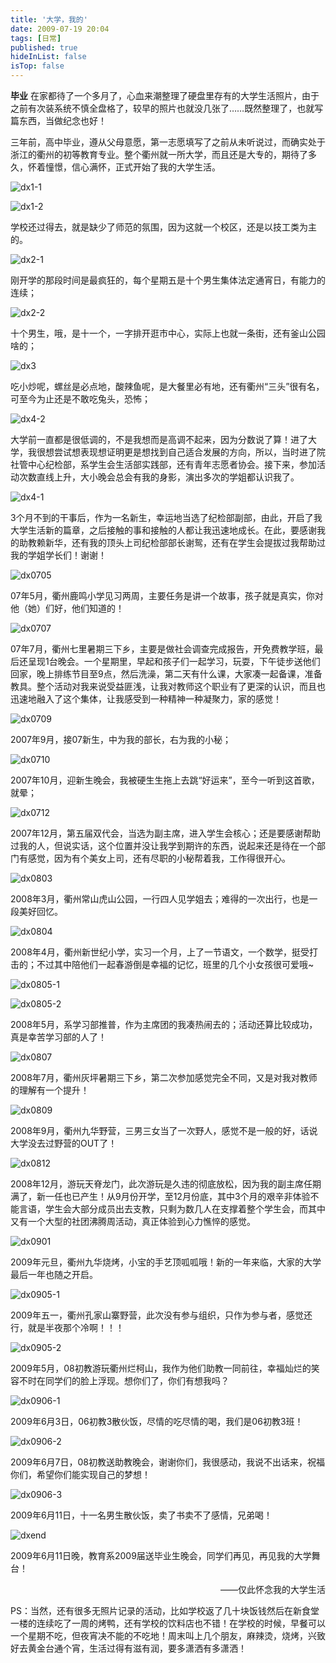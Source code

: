 ```yaml
---
title: '大学，我的'
date: 2009-07-19 20:04
tags: [日常]
published: true
hideInList: false
isTop: false
---
```



**毕业** 在家都待了一个多月了，心血来潮整理了硬盘里存有的大学生活照片，由于之前有次装系统不慎全盘格了，较早的照片也就没几张了……既然整理了，也就写篇东西，当做纪念也好！

三年前，高中毕业，遵从父母意愿，第一志愿填写了之前从未听说过，而确实处于浙江的衢州的初等教育专业。整个衢州就一所大学，而且还是大专的，期待了多久，怀着憧憬，信心满怀，正式开始了我的大学生活。

![dx1-1][]

![dx1-2][]

<!--more-->

学校还过得去，就是缺少了师范的氛围，因为这就一个校区，还是以技工类为主的。

![dx2-1][]

刚开学的那段时间是最疯狂的，每个星期五是十个男生集体法定通宵日，有能力的连续；

![dx2-2][]

十个男生，哦，是十一个，一字排开逛市中心，实际上也就一条街，还有釜山公园啥的；

![dx3][]

吃小炒呢，螺丝是必点地，酸辣鱼呢，是大餐里必有地，还有衢州“三头”很有名，可至今为止还是不敢吃兔头，恐怖；

![dx4-2][]

大学前一直都是很低调的，不是我想而是高调不起来，因为分数说了算！进了大学，我很想尝试想表现想证明更是想找到自己适合发展的方向，所以，当时进了院社管中心纪检部，系学生会生活部实践部，还有青年志愿者协会。接下来，参加活动次数直线上升，大小晚会总会有我的身影，演出多次的学姐都认识我了。

![dx4-1][]

3个月不到的干事后，作为一名新生，幸运地当选了纪检部副部，由此，开启了我大学生活新的篇章，之后接触的事和接触的人都让我迅速地成长。在此，要感谢我的助教赖新华，还有我的顶头上司纪检部部长谢鸳，还有在学生会提拔过我帮助过我的学姐学长们！谢谢！

![dx0705][]

07年5月，衢州鹿鸣小学见习两周，主要任务是讲一个故事，孩子就是真实，你对他（她）们好，他们知道的！

![dx0707][]

07年7月，衢州七里暑期三下乡，主要是做社会调查完成报告，开免费教学班，最后还呈现1台晚会。一个星期里，早起和孩子们一起学习，玩耍，下午徒步送他们回家，晚上排练节目至9点，然后洗澡，第二天有什么课，大家凑一起备课，准备教具。整个活动对我来说受益匪浅，让我对教师这个职业有了更深的认识，而且也迅速地融入了这个集体，让我感受到一种精神一种凝聚力，家的感觉！

![dx0709][]

2007年9月，接07新生，中为我的部长，右为我的小秘；

![dx0710][]

2007年10月，迎新生晚会，我被硬生生拖上去跳“好运来”，至今一听到这首歌，就晕；

![dx0712][]

2007年12月，第五届双代会，当选为副主席，进入学生会核心；还是要感谢帮助过我的人，但说实话，这个位置并没让我学到期许的东西，说起来还是待在一个部门有感觉，因为有个美女上司，还有尽职的小秘帮着我，工作得很开心。

![dx0803][]

2008年3月，衢州常山虎山公园，一行四人见学姐去；难得的一次出行，也是一段美好回忆。

![dx0804][]

2008年4月，衢州新世纪小学，实习一个月，上了一节语文，一个数学，挺受打击的；不过其中陪他们一起春游倒是幸福的记忆，班里的几个小女孩很可爱哦~

![dx0805-1][]

![dx0805-2][]

2008年5月，系学习部推普，作为主席团的我凑热闹去的；活动还算比较成功，真是幸苦学习部的人了！

![dx0807][]

2008年7月，衢州灰坪暑期三下乡，第二次参加感觉完全不同，又是对我对教师的理解有一个提升！

![dx0809][]

2008年9月，衢州九华野营，三男三女当了一次野人，感觉不是一般的好，话说大学没去过野营的OUT了！

![dx0812][]

2008年12月，游玩天脊龙门，此次游玩是久违的彻底放松，因为我的副主席任期满了，新一任也已产生！从9月份开学，至12月份底，其中3个月的艰辛非体验不能言语，学生会大部分成员出去支教，只剩为数几人在支撑着整个学生会，而其中又有一个大型的社团沸腾周活动，真正体验到心力憔悴的感觉。

![dx0901][]

2009年元旦，衢州九华烧烤，小宝的手艺顶呱呱哦！新的一年来临，大家的大学最后一年也随之开启。

![dx0905-1][]

2009年五一，衢州孔家山寨野营，此次没有参与组织，只作为参与者，感觉还行，就是半夜那个冷啊！！！

![dx0905-2][]

2009年5月，08初教游玩衢州烂柯山，我作为他们助教一同前往，幸福灿烂的笑容不时在同学们的脸上浮现。想你们了，你们有想我吗？

![dx0906-1][]

2009年6月3日，06初教3散伙饭，尽情的吃尽情的喝，我们是06初教3班！

![dx0906-2][]

2009年6月7日，08初教送助教晚会，谢谢你们，我很感动，我说不出话来，祝福你们，希望你们能实现自己的梦想！

![dx0906-3][]

2009年6月11日，十一名男生散伙饭，卖了书卖不了感情，兄弟喝！

![dxend][]

2009年6月11日晚，教育系2009届送毕业生晚会，同学们再见，再见我的大学舞台！

<p style="text-align: right;">——仅此怀念我的大学生活</p>

PS：当然，还有很多无照片记录的活动，比如学校返了几十块饭钱然后在新食堂一楼的连续吃了一周的烤鸭，还有学校的饮料店也不错！在学校的时候，早餐可以一个星期不吃，但夜宵决不能的不吃地！周末叫上几个朋友，麻辣烫，烧烤，兴致好去黄金台通个宵，生活过得有滋有润，要多潇洒有多潇洒！

[dx1-1]: https://lmm.elizen.me/images/2009/07/dx1-1.jpg
[dx1-2]: https://lmm.elizen.me/images/2009/07/dx1-2.jpg
[dx2-1]: https://lmm.elizen.me/images/2009/07/dx2-1.jpg
[dx2-2]: https://lmm.elizen.me/images/2009/07/dx2-2.jpg
[dx3]: https://lmm.elizen.me/images/2009/07/dx3.jpg
[dx4-2]: https://lmm.elizen.me/images/2009/07/dx4-2.jpg
[dx4-1]: https://lmm.elizen.me/images/2009/07/dx4-1.jpg
[dx0705]: https://lmm.elizen.me/images/2009/07/dx0705.jpg
[dx0707]: https://lmm.elizen.me/images/2009/07/dx0707.jpg
[dx0709]: https://lmm.elizen.me/images/2009/07/dx0709.jpg
[dx0710]: https://lmm.elizen.me/images/2009/07/dx0710.jpg
[dx0712]: https://lmm.elizen.me/images/2009/07/dx0712.jpg
[dx0803]: https://lmm.elizen.me/images/2009/07/dx0803.jpg
[dx0804]: https://lmm.elizen.me/images/2009/07/dx0804.jpg
[dx0805-1]: https://lmm.elizen.me/images/2009/07/dx0805-1.jpg
[dx0805-2]: https://lmm.elizen.me/images/2009/07/dx0805-2.jpg
[dx0807]: https://lmm.elizen.me/images/2009/07/dx0807.jpg
[dx0809]: https://lmm.elizen.me/images/2009/07/dx0809.jpg
[dx0812]: https://lmm.elizen.me/images/2009/07/dx0812.jpg
[dx0901]: https://lmm.elizen.me/images/2009/07/dx0901.jpg
[dx0905-1]: https://lmm.elizen.me/images/2009/07/dx0905-1.jpg
[dx0905-2]: https://lmm.elizen.me/images/2009/07/dx0905-2.jpg
[dx0906-1]: https://lmm.elizen.me/images/2009/07/dx0906-1.jpg
[dx0906-2]: https://lmm.elizen.me/images/2009/07/dx0906-2.jpg
[dx0906-3]: https://lmm.elizen.me/images/2009/07/dx0906-3.jpg
[dxend]: https://lmm.elizen.me/images/2009/07/dxend.jpg
